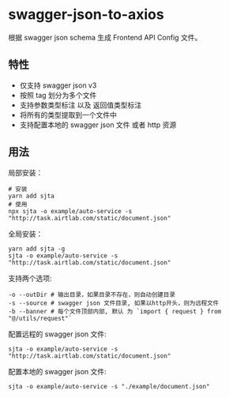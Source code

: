 # swagger-json-to-axios
根据 swagger json schema 生成 Frontend API Config 文件。

## 特性
- 仅支持 swagger json v3
- 按照 tag 划分为多个文件
- 支持参数类型标注 以及 返回值类型标注
- 将所有的类型提取到一个文件中
- 支持配置本地的 swagger json 文件 或者 http 资源

## 用法

局部安装：
```shell
# 安装
yarn add sjta
# 使用
npx sjta -o example/auto-service -s "http://task.airtlab.com/static/document.json"
```

全局安装：
```shell
yarn add sjta -g
sjta -o example/auto-service -s "http://task.airtlab.com/static/document.json"
```

支持两个选项:
```text
-o --outDir # 输出目录，如果目录不存在，则自动创建目录
-s --source # swagger json 文件目录, 如果以http开头，则为远程文件
-b --banner # 每个文件顶部内部, 默认 为 `import { request } from "@/utils/request"`
```

配置远程的 swagger json 文件:
```shell
sjta -o example/auto-service -s "http://task.airtlab.com/static/document.json"
```

配置本地的 swagger json 文件:
```shell
sjta -o example/auto-service -s "./example/document.json"
```
